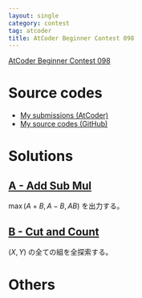 ```yaml
---
layout: single
category: contest
tag: atcoder
title: AtCoder Beginner Contest 098
---
```


[AtCoder Beginner Contest 098](https://atcoder.jp/contests/abc098)

# Source codes

- [My submissions (AtCoder)](https://atcoder.jp/contests/abc098/submissions?f.User=kazunetakahashi)
- [My source codes (GitHub)](https://github.com/kazunetakahashi/atcoder/tree/master/2018/1103_ABC098)

# Solutions

## [A - Add Sub Mul](https://atcoder.jp/contests/abc098/tasks/abc098_a)

$\max(A + B, A - B, AB)$ を出力する。

## [B - Cut and Count](https://atcoder.jp/contests/abc098/tasks/abc098_b)

$(X, Y)$ の全ての組を全探索する。

# Others
